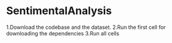 # SentimentalAnalysis

1.Download the codebase and the dataset.
2.Run the first cell for downloading the dependencies
3.Run all cells
